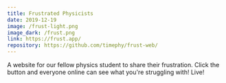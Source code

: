 ```yaml
---
title: Frustrated Physicists
date: 2019-12-19
image: /frust-light.png
image_dark: /frust.png
link: https://frust.app/
repository: https://github.com/timephy/frust-web/
---
```

A website for our fellow physics student to share their frustration. Click the button and everyone online can see what you're struggling with! Live!
